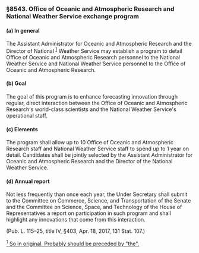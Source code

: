 ### §8543. Office of Oceanic and Atmospheric Research and National Weather Service exchange program ###

#### (a) In general ####

The Assistant Administrator for Oceanic and Atmospheric Research and the Director of National <sup><a href="#8543_1_target" name="8543_1">1</a></sup> Weather Service may establish a program to detail Office of Oceanic and Atmospheric Research personnel to the National Weather Service and National Weather Service personnel to the Office of Oceanic and Atmospheric Research.

#### (b) Goal ####

The goal of this program is to enhance forecasting innovation through regular, direct interaction between the Office of Oceanic and Atmospheric Research's world-class scientists and the National Weather Service's operational staff.

#### (c) Elements ####

The program shall allow up to 10 Office of Oceanic and Atmospheric Research staff and National Weather Service staff to spend up to 1 year on detail. Candidates shall be jointly selected by the Assistant Administrator for Oceanic and Atmospheric Research and the Director of the National Weather Service.

#### (d) Annual report ####

Not less frequently than once each year, the Under Secretary shall submit to the Committee on Commerce, Science, and Transportation of the Senate and the Committee on Science, Space, and Technology of the House of Representatives a report on participation in such program and shall highlight any innovations that come from this interaction.

(Pub. L. 115–25, title IV, §403, Apr. 18, 2017, 131 Stat. 107.)

[<sup>1</sup> So in original. Probably should be preceded by "the".](#8543_1)
